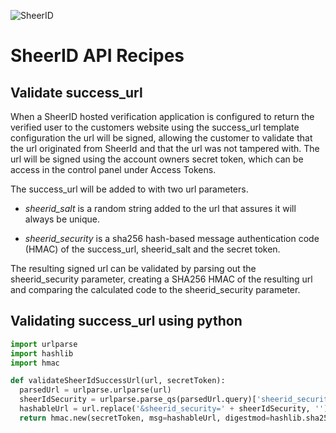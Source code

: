 ![SheerID](http://developer.sheerid.com/common/img/sheerid-logo-small.png)

SheerID API Recipes
===================

Validate success_url
------------------------------------

When a SheerID hosted verification application is configured to return the verified user to the customers website using the success_url template configuration the url will be signed, allowing the customer to validate that the url originated from SheerId and that the url was not tampered with. The url will be signed using the account owners secret token, which can be access in the control panel under Access Tokens.

The success_url will be added to with two url parameters.

  * *sheerid_salt* is a random string added to the url that assures it will always be unique.

  * *sheerid_security* is a sha256 hash-based message authentication code (HMAC) of the success_url, sheerid_salt and the secret token.

The resulting signed url can be validated by parsing out the sheerid_security parameter, creating a SHA256 HMAC of the resulting url and comparing the calculated code to the sheerid_security parameter.

Validating success_url using python
------------------------------------

```python
import urlparse
import hashlib
import hmac

def validateSheerIdSuccessUrl(url, secretToken):
  parsedUrl = urlparse.urlparse(url)
  sheerIdSecurity = urlparse.parse_qs(parsedUrl.query)['sheerid_security'][0]
  hashableUrl = url.replace('&sheerid_security=' + sheerIdSecurity, '')
  return hmac.new(secretToken, msg=hashableUrl, digestmod=hashlib.sha256).hexdigest() == sheerIdSecurity
```
